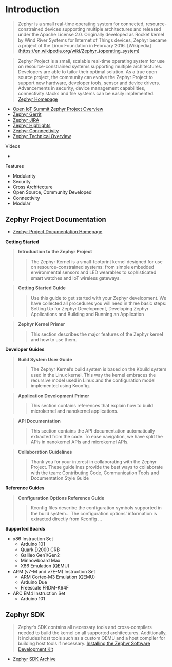 # Introduction

> Zephyr is a small real-time operating system for connected, resource-constrained devices supporting multiple architectures and released under the Apache License 2.0. Originally developed as Rocket kernel by Wind River Systems for Internet of Things devices, Zephyr became a project of the Linux Foundation in February 2016. [Wikipedia](https://en.wikipedia.org/wiki/Zephyr_(operating_system)

> Zephyr Project is a small, scalable real-time operating system for use on resource-constrained systems supporting multiple architectures.  Developers are able to tailor their optimal solution. As a true open source project, the community can evolve the Zephyr Project to support new hardware, developer tools, sensor and device drivers.  Advancements in security, device management capabilities, connectivity stacks and file systems can be easily implemented. [Zephyr Homepage](https://www.zephyrproject.org/)

- [Open IoT Summit Zephyr Project Overview](http://events.linuxfoundation.org/sites/events/files/slides/Zephyr%20Overview%20-%20OpenIOT%20Summit%202016.pdf)
- [Zephyr Gerrit](gerrit.zephyrporjectorg)
- [Zephyr JIRA](jira.zephyrproject.org)
- [Zephyr Highlights](https://www.zephyrproject.org/sites/local-zephyr/files/zephyr_project_highlights.pdf)
- [Zephyr Connnectivity](https://www.zephyrproject.org/sites/local-zephyr/files/zephyr_project_connectivity.pdf)
- [Zephyr Technical Overview](https://www.zephyrproject.org/sites/local-zephyr/files/zephyr_project_technical_overview.pdf)

Videos

- [](https://www.youtube.com/watch?v=fkfhWVOO8-w)

Features

- Modularity
- Security
- Cross Architecture
- Open Source, Community Developed
- Connectivity
- Modular

## Zephyr Project Documentation

- [Zephyr Project Documentation Homepage](https://www.zephyrproject.org/doc/index.html)

__Getting Started__

> __Introduction to the Zephyr Project__
> > The Zephyr Kernel is a small-footprint kernel designed for use on resource-constrained systems: from simple embedded environmental sensors and LED wearables to sophisticated smart watches and IoT wireless gateways.

> __Getting Started Guide__ 
> > Use this guide to get started with your Zephyr development. We have collected all procedures you will need in three basic steps: Setting Up for Zephyr Development, Developing Zephyr Applications and Building and Running an Application

> __Zephyr Kernel Primer__ 
> > This section describes the major features of the Zephyr kernel and how to use them.

__Developer Guides__

> __Build System User Guide__
> > The Zephyr Kernel’s build system is based on the Kbuild system used in the Linux kernel. This way the kernel embraces the recursive model used in Linux and the configuration model implemented using Kconfig.

> __Application Development Primer__
> > This section contains references that explain how to build microkernel and nanokernel applications.

> __API Documentation__
> > This section contains the API documentation automatically extracted from the code. To ease navigation, we have split the APis in nanokernel APIs and microkernel APIs.

> __Collaboration Guidelines__
> > Thank you for your interest in collaborating with the Zephyr Project. These guidelines provide the best ways to collaborate with the team: Contributing Code, Communication Tools and Documentation Style Guide

__Reference Guides__

> __Configuration Options Reference Guide__
> > Kconfig files describe the configuration symbols supported in the build system... The configuration options’ information is extracted directly from Kconfig ...

__Supported Boards__

- x86 Instruction Set
  - Arduino 101
  - Quark D2000 CRB
  - Galileo Gen1/Gen2
  - Minnowboard Max
  - X86 Emulation (QEMU) 
- ARM (v7-M and v7E-M) Instruction Set
  - ARM Cortex-M3 Emulation (QEMU)
  - Arduino Due
  - Freescale FRDM-K64F
- ARC EM4 Instruction Set
  - Arduino 101 

## Zephyr SDK

> Zephyr’s SDK contains all necessary tools and cross-compilers needed to build the kernel on all supported architectures. Additionally, it includes host tools such as a custom QEMU and a host compiler for building host tools if necessary. [Installing the Zephyr Software Development Kit](https://www.zephyrproject.org/doc/getting_started/installation_linux.html)

- [Zephyr SDK Archive](https://nexus.zephyrproject.org/content/repositories/releases/org/zephyrproject/zephyr-sdk/)

